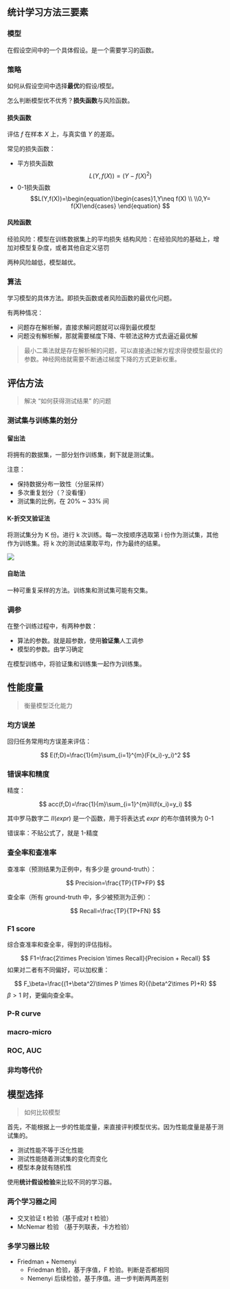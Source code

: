 ## 统计学习方法三要素

### 模型

在假设空间中的一个具体假设。是一个需要学习的函数。

### 策略

如何从假设空间中选择**最优**的假设/模型。

怎么判断模型优不优秀？**损失函数**与风险函数。

#### 损失函数

评估 $f$ 在样本 $X$ 上，与真实值 $Y$ 的差距。

常见的损失函数：
- 平方损失函数 $$L(Y,f(X))=(Y-f(X)^2)$$
- 0-1损失函数 $$L(Y,f(X))=\begin{equation}\begin{cases}1,Y\neq f(X) \\ \\0,Y= f(X)\end{cases} \end{equation} $$
####  风险函数

经验风险：模型在训练数据集上的平均损失
结构风险：在经验风险的基础上，增加对模型复杂度，或者其他自定义惩罚

两种风险越低，模型越优。

### 算法

学习模型的具体方法。即损失函数或者风险函数的最优化问题。

有两种情况：
- 问题存在解析解，直接求解问题就可以得到最优模型
- 问题没有解析解，那就需要梯度下降、牛顿法这种方式去逼近最优解

>最小二乘法就是存在解析解的问题，可以直接通过解方程求得使模型最优的参数。神经网络就需要不断通过梯度下降的方式更新权重。


## 评估方法

>解决 “如何获得测试结果” 的问题

### 测试集与训练集的划分

#### 留出法

将拥有的数据集，一部分划作训练集，剩下就是测试集。

注意：
- 保持数据分布一致性（分层采样）
- 多次重复划分（？没看懂）
- 测试集的比例，在 20% ~ 33% 间

#### K-折交叉验证法

将测试集分为 K 份。进行 k 次训练。每一次按顺序选取第 i 份作为测试集，其他作为训练集。将 k 次的测试结果取平均，作为最终的结果。

![](https://runzblog.oss-cn-hangzhou.aliyuncs.com/postimg/202501050857236.png)

#### 自助法

一种可重复采样的方法。训练集和测试集可能有交集。

### 调参

在整个训练过程中，有两种参数：
- 算法的参数。就是超参数，使用**验证集**人工调参
- 模型的参数。由学习确定

在模型训练中，将验证集和训练集一起作为训练集。

## 性能度量

>衡量模型泛化能力

### 均方误差

回归任务常用均方误差来评估：

$$
E(f;D)=\frac{1}{m}\sum_{i=1}^{m}(F(x_i)-y_i)^2
$$

### 错误率和精度

精度：

$$
acc(f;D)=\frac{1}{m}\sum_{i=1}^{m}II(f(x_i)=y_i)
$$

其中罗马数字二 $II(expr)$ 是一个函数，用于将表达式 $expr$ 的布尔值转换为 0-1

错误率：不贴公式了，就是 1-精度

### 查全率和查准率

查准率（预测结果为正例中，有多少是 ground-truth）：

$$
Precision=\frac{TP}{TP+FP}
$$

查全率（所有 ground-truth 中，多少被预测为正例）：

$$
Recall=\frac{TP}{TP+FN}
$$

### F1 score

综合查准率和查全率，得到的评估指标。

$$
F1=\frac{2\times Precision \times Recall}{Precision + Recall}
$$
如果对二者有不同偏好，可以加权重：

$$
F_\beta=\frac{(1+\beta^2)\times P \times R}{(\beta^2\times P)+R}
$$
$\beta>1$ 时，更偏向查全率。

### P-R curve

### macro-micro

### ROC, AUC

### 非均等代价

## 模型选择

>如何比较模型

首先，不能根据上一步的性能度量，来直接评判模型优劣。因为性能度量是基于测试集的。
- 测试性能不等于泛化性能
- 测试性能随着测试集的变化而变化
- 模型本身就有随机性

使用**统计假设检验**来比较不同的学习器。

### 两个学习器之间

- 交叉验证 t 检验（基于成对 t 检验）
- McNemar 检验 （基于列联表，卡方检验）

### 多学习器比较

- Friedman + Nemenyi
	- Friedman 检验，基于序值，F 检验。判断是否都相同
	- Nemenyi 后续检验，基于序值。进一步判断两两差别

